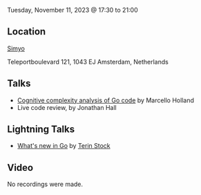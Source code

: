 Tuesday, November 11, 2023 @ 17:30 to 21:00

Location
--------
[Simyo](https://www.simyo.nl/)

Teleportboulevard 121,
1043 EJ Amsterdam, Netherlands

Talks
-----

- [Cognitive complexity analysis of Go code](GoCognitive.pdf) by Marcello Holland
- Live code review, by Jonathan Hall

Lightning Talks
--------------
- [What's new in Go](./new-in-go.org) by [Terin Stock](https://github.com/terinjokes)

Video
-----

No recordings were made.
